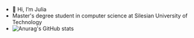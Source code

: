 - 👋 Hi, I’m Julia
- Master's degree student in computer science at Silesian University of Technology
- ![Anurag's GitHub stats](https://github-readme-stats.vercel.app/api?username=anuraghazra&show_icons=true&theme=radical)



